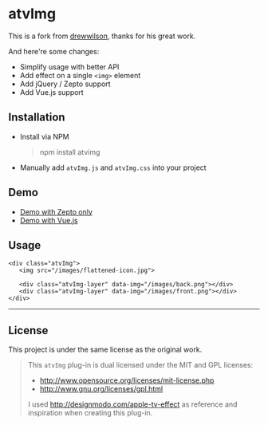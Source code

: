 # atvImg

This is a fork from [drewwilson](https://github.com/drewwilson/atvImg), thanks for his great work.

And here're some changes:

- Simplify usage with better API
- Add effect on a single `<img>` element
- Add jQuery / Zepto support
- Add Vue.js support

## Installation
- Install via NPM
    > npm install atvimg
    
- Manually add `atvImg.js` and `atvImg.css` into your project

## Demo
- [Demo with Zepto only](https://htmlpreview.github.io/?https://github.com/chuyik/atvImg/blob/master/demo%2Findex.html)
- [Demo with Vue.js](https://htmlpreview.github.io/?https://github.com/chuyik/atvImg/blob/master/demo%2Fvue-index.html)

## Usage
```
<div class="atvImg">
   <img src="/images/flattened-icon.jpg">
   
   <div class="atvImg-layer" data-img="/images/back.png"></div>
   <div class="atvImg-layer" data-img="/images/front.png"></div>
</div>
```

-------------------

## License

This project is under the same license as the original work.
 
> This `atvImg` plug-in is dual licensed under the MIT and GPL licenses:
>  * http://www.opensource.org/licenses/mit-license.php
>  * http://www.gnu.org/licenses/gpl.html
>
> I used http://designmodo.com/apple-tv-effect as reference and inspiration when creating this plug-in.
